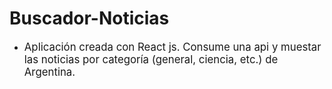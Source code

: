 # Buscador-Noticias
* <big>Aplicación creada con React js. Consume una api y muestar las noticias por categoría (general, ciencia, etc.) de Argentina.</big>
